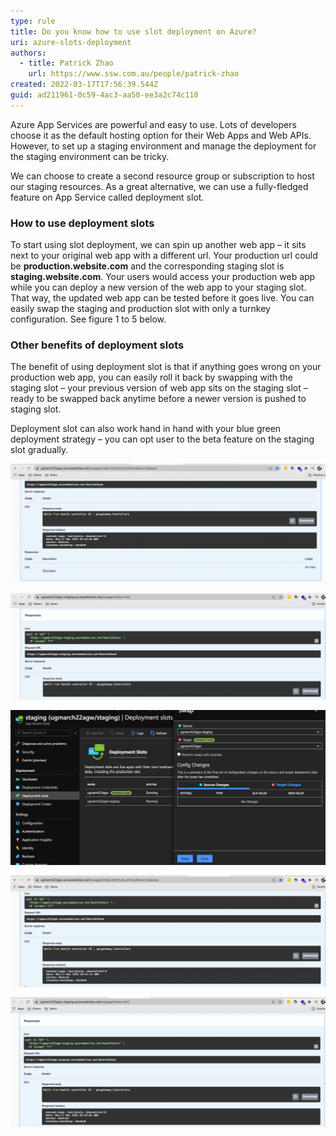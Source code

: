```yaml
---
type: rule
title: Do you know how to use slot deployment on Azure?
uri: azure-slots-deployment
authors:
  - title: Patrick Zhao
    url: https://www.ssw.com.au/people/patrick-zhao
created: 2022-03-17T17:56:39.544Z
guid: ad211961-0c59-4ac3-aa50-ee3a2c74c110
---
```

Azure App Services are powerful and easy to use. Lots of developers choose it as the default hosting option for their Web Apps and Web APIs. However, to set up a staging environment and manage the deployment for the staging environment can be tricky. 

<!--endintro-->

We can choose to create a second resource group or subscription to host our staging resources. As a great alternative, we can use a fully-fledged feature on App Service called deployment slot. 

### How to use deployment slots

To start using slot deployment, we can spin up another web app – it sits next to your original web app with a different url. Your production url could be **production\.website\.com** and the corresponding staging slot is **staging\.website\.com**. Your users would access your production web app while you can deploy a new version of the web app to your staging slot. That way, the updated web app can be tested before it goes live. You can easily swap the staging and production slot with only a turnkey configuration. See figure 1 to 5 below. 

### Other benefits of deployment slots

The benefit of using deployment slot is that if anything goes wrong on your production web app, you can easily roll it back by swapping with the staging slot – your previous version of web app sits on the staging slot – ready to be swapped back anytime before a newer version is pushed to staging slot.

Deployment slot can also work hand in hand with your blue green deployment strategy – you can opt user to the beta feature on the staging slot gradually. 

![Figure 1: Before Swap - Production slot](/rules/azure-slots-deployment/azure-slot-1.png)

![Figure 2: Before swap - Staging slot](/rules/azure-slots-deployment/azure-slot-2.png)

![Figure 3: Swap the slot with one click](/rules/azure-slots-deployment/azure-slot-3.png)

![Figure 4: After swap – Production slot](/rules/azure-slots-deployment/azure-slot-4.png)

![Figure 5: After swap – Staging slot](/rules/azure-slots-deployment/azure-slot-5.png)

